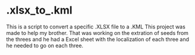 # .xlsx_to_.kml
This is a script to convert a specific .XLSX file to a .KML
This project was made to help my brother. That was working on the extration of seeds from the threes and he had a Excel sheet with the localization of each three and he needed to go on each three.
